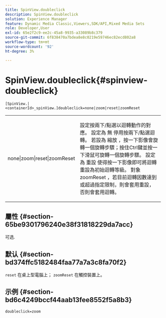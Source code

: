 ```yaml
---
title: SpinView.doubleclick
description: SpinView.doubleclick
solution: Experience Manager
feature: Dynamic Media Classic,Viewers,SDK/API,Mixed Media Sets
role: Developer,User
exl-id: 65e2f2c9-ee2c-45a8-9935-a33089b8c379
source-git-commit: 6f838470a7bdea8e8c0219e59746ec82ecd802a8
workflow-type: tm+mt
source-wordcount: '92'
ht-degree: 3%

---
```


# SpinView.doubleclick{#spinview-doubleclick}

`[SpinView.|<containerId>_spinView.]doubleclick=none|zoom|reset|zoomReset`

<table id="table_2D828A5750644B9CB95A2989C36F15F1"> 
 <tbody> 
  <tr> 
   <td colname="col1"> <p> <span class="codeph"> none|zoom|reset|zoomReset </span> </p> </td> 
   <td colname="col2"> <p> 設定按兩下/點選以迴轉動作的對應。 設定為 <span class="codeph"> 無 </span> 停用按兩下/點選迴轉。 若設為 <span class="codeph"> 縮放 </span>，按一下影像會旋轉一個旋轉步驟；按住Ctrl鍵並按一下滑鼠可旋轉一個旋轉步驟。 設定為 <span class="codeph"> 重設 </span> 使得按一下影像即可將迴轉重設為初始迴轉等級。 對象 <span class="codeph"> zoomReset </span>，若目前迴轉因數達到或超過指定限制，則會套用重設，否則會套用迴轉。 </p> </td> 
  </tr> 
 </tbody> 
</table>

## 屬性 {#section-65be9301796240e38f31818229da7acc}

可选.

## 默认 {#section-bd374ffc5182484faa77a7a3c8fa70f2}

`reset` 在桌上型電腦上； `zoomReset` 在觸控裝置上。

## 示例 {#section-bd6c4249bccf44aab13fee8552f5a8b3}

`doubleclick=zoom`
